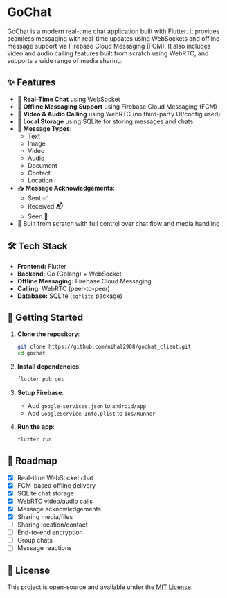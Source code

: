 # GoChat

GoChat is a modern real-time chat application built with Flutter. It provides seamless messaging with real-time updates using WebSockets and offline message support via Firebase Cloud Messaging (FCM). It also includes video and audio calling features built from scratch using WebRTC, and supports a wide range of media sharing.

## ✨ Features

- 🔌 **Real-Time Chat** using WebSocket
- 📴 **Offline Messaging Support** using Firebase Cloud Messaging (FCM)
- 🎥 **Video & Audio Calling** using WebRTC (no third-party UI/config used)
- 💾 **Local Storage** using SQLite for storing messages and chats
- 💬 **Message Types**:
  - Text
  - Image
  - Video
  - Audio
  - Document
  - Contact
  - Location
- 📥 **Message Acknowledgements**:
  - Sent ✅
  - Received 📬
  - Seen 👀
- 🧠 Built from scratch with full control over chat flow and media handling

## 🛠 Tech Stack

- **Frontend:** Flutter
- **Backend:** Go (Golang) + WebSocket
- **Offline Messaging:** Firebase Cloud Messaging
- **Calling:** WebRTC (peer-to-peer)
- **Database:** SQLite (`sqflite` package)

## 🚀 Getting Started

1. **Clone the repository**:
   ```bash
   git clone https://github.com/nihal2908/gochat_client.git
   cd gochat
   ```

2. **Install dependencies**:
   ```bash
   flutter pub get
   ```

3. **Setup Firebase**:
   - Add `google-services.json` to `android/app`
   - Add `GoogleService-Info.plist` to `ios/Runner`

4. **Run the app**:
   ```bash
   flutter run
   ```

## 📌 Roadmap

- [x] Real-time WebSocket chat
- [x] FCM-based offline delivery
- [x] SQLite chat storage
- [x] WebRTC video/audio calls
- [x] Message acknowledgements
- [x] Sharing media/files
- [ ] Sharing location/contact
- [ ] End-to-end encryption
- [ ] Group chats
- [ ] Message reactions

## 📄 License

This project is open-source and available under the [MIT License](LICENSE).

